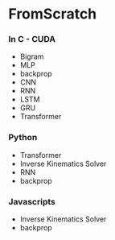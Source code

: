 # FromScratch


### In C - CUDA
- Bigram
- MLP
- backprop
- CNN
- RNN
- LSTM
- GRU
- Transformer

### Python 
- Transformer
- Inverse Kinematics Solver
- RNN 
- backprop


### Javascripts
- Inverse Kinematics Solver
- backprop





